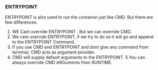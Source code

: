 ### ENTRYPOINT
ENTRYPOINT is also used to run the container just like CMD. But there are few differences.
1. WE Cant override ENTRYPOINT , But we can override CMD.
2. We cant override ENTRYPOINT, if we try to do so it will go and append to the ENTRYPOINT Command..
3. If you use CMD and ENTRYPOINT and dont give any command from terminal, CMD acts as argument provider.
4. CMD will supply default arguments to the ENTRYPOINT. 
5.You can always override CMD ARGuments from RUNTIME.